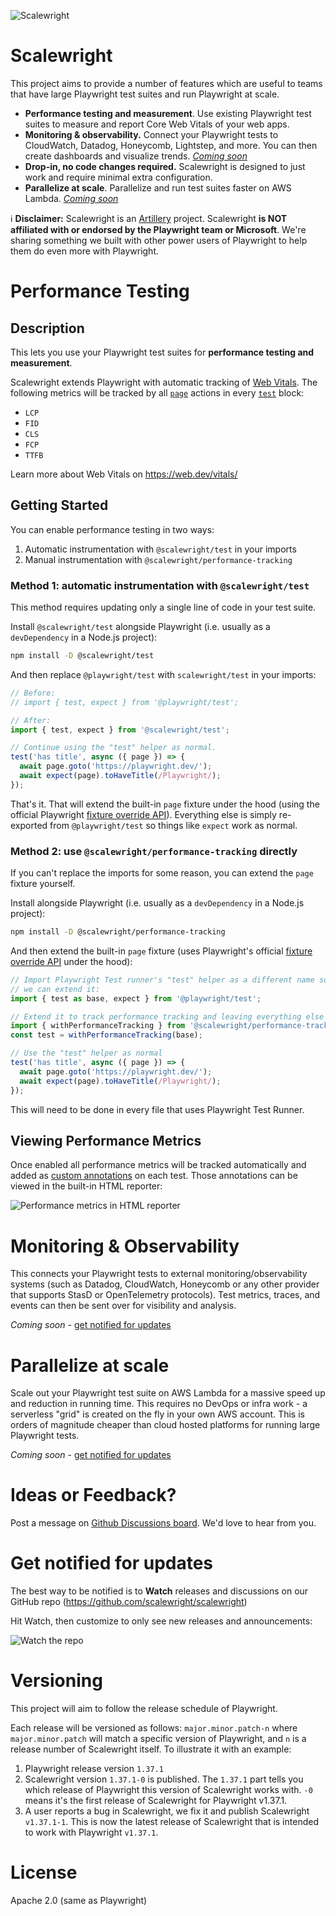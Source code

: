 ![Scalewright](./scalewright-header.png)

# Scalewright

This project aims to provide a number of features which are useful to teams that have large Playwright test suites and run Playwright at scale.

* **Performance testing and measurement**. Use existing Playwright test suites to measure and report Core Web Vitals of your web apps.
* **Monitoring & observability.** Connect your Playwright tests to CloudWatch, Datadog, Honeycomb, Lightstep, and more. You can then create dashboards and visualize trends. [_Coming soon_](#get-notified-for-updates)
* **Drop-in, no code changes required.** Scalewright is designed to just work and require minimal extra configuration.
* **Parallelize at scale**. Parallelize and run test suites faster on AWS Lambda.  [_Coming soon_](#get-notified-for-updates)

ℹ️ **Disclaimer:** Scalewright is an [Artillery](https://www.artillery.io) project. Scalewright **is NOT affiliated with or endorsed by the Playwright team or Microsoft**. We're sharing something we built with other power users of Playwright to help them do even more with Playwright.

# Performance Testing

## Description

This lets you use your Playwright test suites for **performance testing and measurement**.

Scalewright extends Playwright with automatic tracking of [Web Vitals](https://web.dev/vitals/). The following metrics will be tracked by all [`page`]((https://playwright.dev/docs/api/class-page)) actions in every [`test`](https://playwright.dev/docs/writing-tests#first-test) block:

* `LCP`
* `FID`
* `CLS`
* `FCP`
* `TTFB`

Learn more about Web Vitals on https://web.dev/vitals/

## Getting Started

You can enable performance testing  in two ways:

1. Automatic instrumentation with `@scalewright/test` in your imports
2. Manual instrumentation with `@scalewright/performance-tracking`

### Method 1: automatic instrumentation with `@scalewright/test`

This method requires updating only a single line of code in your test suite.

Install `@scalewright/test` alongside Playwright (i.e. usually as a `devDependency` in a Node.js project):

```sh
npm install -D @scalewright/test
```

And then replace `@playwright/test` with `scalewright/test` in your imports:

```js
// Before:
// import { test, expect } from '@playwright/test';

// After:
import { test, expect } from '@scalewright/test';

// Continue using the "test" helper as normal.
test('has title', async ({ page }) => {
  await page.goto('https://playwright.dev/');
  await expect(page).toHaveTitle(/Playwright/);
});
```

That's it. That will extend the built-in `page` fixture under the hood (using the official Playwright [fixture override API](https://playwright.dev/docs/test-fixtures#overriding-fixtures)). Everything else is simply re-exported from `@playwright/test` so things like `expect` work as normal.

### Method 2: use `@scalewright/performance-tracking` directly

If you can't replace the imports for some reason, you can extend the `page` fixture yourself.

Install alongside Playwright (i.e. usually as a `devDependency` in a Node.js project):

```sh
npm install -D @scalewright/performance-tracking
```

And then extend the built-in `page` fixture (uses Playwright's official [fixture override API](https://playwright.dev/docs/test-fixtures#overriding-fixtures) under the hood):

```js
// Import Playwright Test runner's "test" helper as a different name so that
// we can extend it:
import { test as base, expect } from '@playwright/test';

// Extend it to track performance tracking and leaving everything else as-is:
import { withPerformanceTracking } from '@scalewright/performance-tracking';
const test = withPerformanceTracking(base);

// Use the "test" helper as normal
test('has title', async ({ page }) => {
  await page.goto('https://playwright.dev/');
  await expect(page).toHaveTitle(/Playwright/);
});
```

This will need to be done in every file that uses Playwright Test Runner.

## Viewing Performance Metrics

Once enabled all performance metrics will be tracked automatically and added as [custom annotations](https://playwright.dev/docs/test-annotations#custom-annotations) on each test. Those annotations can be viewed in the built-in HTML reporter:

![Performance metrics in HTML reporter](./html-report.png)


# Monitoring & Observability

This connects your Playwright tests to external monitoring/observability systems (such as Datadog, CloudWatch, Honeycomb or any other provider that supports StasD or OpenTelemetry protocols). Test metrics, traces, and events can then be sent over for visibility and analysis.

_Coming soon_ - [get notified for updates](#get-notified-for-updates)

# Parallelize at scale

Scale out your Playwright test suite on AWS Lambda for a massive speed up and reduction in running time. This requires no DevOps or infra work - a serverless "grid" is created on the fly in your own AWS account. This is orders of magnitude cheaper than cloud hosted platforms for running large Playwright tests.

_Coming soon_ - [get notified for updates](#get-notified-for-updates)

# Ideas or Feedback?

Post a message on [Github Discussions board](https://github.com/scalewright/scalewright/discussions). We'd love to hear from you.

# Get notified for updates

The best way to be notified is to **Watch** releases and discussions on our GitHub repo (https://github.com/scalewright/scalewright)

Hit Watch, then customize to only see new releases and announcements:

![Watch the repo](./repo-watch.gif)

# Versioning

This project will aim to follow the release schedule of Playwright.

Each release will be versioned as follows: `major.minor.patch-n` where `major.minor.patch` will match a specific version of Playwright, and `n` is a release number of Scalewright itself. To illustrate it with an example:

1. Playwright release version `1.37.1`
2. Scalewright version `1.37.1-0` is published. The `1.37.1` part tells you which release of Playwright this version of Scalewright works with. `-0` means it's the first release of Scalewright for Playwright v1.37.1.
3. A user reports a bug in Scalewright, we fix it and publish Scalewright `v1.37.1-1`. This is now the latest release of Scalewright that is intended to work with Playwright `v1.37.1`.

# License

Apache 2.0 (same as Playwright)
